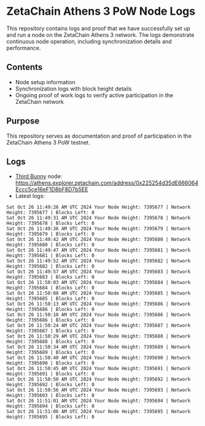 # ZetaChain Athens 3 PoW Node Logs
This repository contains logs and proof that we have successfully set up and run a node on the ZetaChain Athens 3 network. The logs demonstrate continuous node operation, including synchronization details and performance.

## Contents
- Node setup information
- Synchronization logs with block height details
- Ongoing proof of work logs to verify active participation in the ZetaChain network

## Purpose
This repository serves as documentation and proof of participation in the ZetaChain Athens 3 PoW testnet.

## Logs

- [Third Bunny](https://thirdbunny.xyz/) node: https://athens.explorer.zetachain.com/address/0x225254d35dE666064Eccc5ce16eF1D8bF8D7b5EE
- Latest logs:
```
Sat Oct 26 11:49:26 AM UTC 2024 Your Node Height: 7395677 | Network Height: 7395677 | Blocks Left: 0
Sat Oct 26 11:49:31 AM UTC 2024 Your Node Height: 7395678 | Network Height: 7395678 | Blocks Left: 0
Sat Oct 26 11:49:36 AM UTC 2024 Your Node Height: 7395679 | Network Height: 7395679 | Blocks Left: 0
Sat Oct 26 11:49:42 AM UTC 2024 Your Node Height: 7395680 | Network Height: 7395680 | Blocks Left: 0
Sat Oct 26 11:49:47 AM UTC 2024 Your Node Height: 7395681 | Network Height: 7395681 | Blocks Left: 0
Sat Oct 26 11:49:52 AM UTC 2024 Your Node Height: 7395682 | Network Height: 7395682 | Blocks Left: 0
Sat Oct 26 11:49:57 AM UTC 2024 Your Node Height: 7395683 | Network Height: 7395683 | Blocks Left: 0
Sat Oct 26 11:50:03 AM UTC 2024 Your Node Height: 7395684 | Network Height: 7395684 | Blocks Left: 0
Sat Oct 26 11:50:08 AM UTC 2024 Your Node Height: 7395685 | Network Height: 7395685 | Blocks Left: 0
Sat Oct 26 11:50:13 AM UTC 2024 Your Node Height: 7395686 | Network Height: 7395686 | Blocks Left: 0
Sat Oct 26 11:50:18 AM UTC 2024 Your Node Height: 7395686 | Network Height: 7395686 | Blocks Left: 0
Sat Oct 26 11:50:24 AM UTC 2024 Your Node Height: 7395687 | Network Height: 7395687 | Blocks Left: 0
Sat Oct 26 11:50:29 AM UTC 2024 Your Node Height: 7395688 | Network Height: 7395688 | Blocks Left: 0
Sat Oct 26 11:50:34 AM UTC 2024 Your Node Height: 7395689 | Network Height: 7395689 | Blocks Left: 0
Sat Oct 26 11:50:40 AM UTC 2024 Your Node Height: 7395690 | Network Height: 7395690 | Blocks Left: 0
Sat Oct 26 11:50:45 AM UTC 2024 Your Node Height: 7395691 | Network Height: 7395691 | Blocks Left: 0
Sat Oct 26 11:50:50 AM UTC 2024 Your Node Height: 7395692 | Network Height: 7395692 | Blocks Left: 0
Sat Oct 26 11:50:56 AM UTC 2024 Your Node Height: 7395693 | Network Height: 7395693 | Blocks Left: 0
Sat Oct 26 11:51:01 AM UTC 2024 Your Node Height: 7395694 | Network Height: 7395694 | Blocks Left: 0
Sat Oct 26 11:51:06 AM UTC 2024 Your Node Height: 7395695 | Network Height: 7395695 | Blocks Left: 0
```
